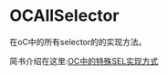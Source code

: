 # OCAllSelector
在oC中的所有selector的的实现方法。

简书介绍在这里:[OC中的特殊SEL实现方式](https://www.jianshu.com/p/4b7fc7effc1c)
